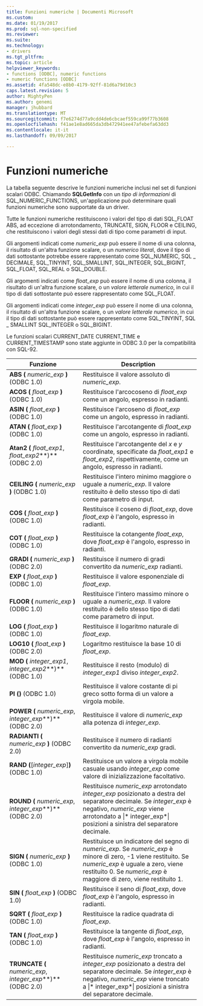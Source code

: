 ```yaml
---
title: Funzioni numeriche | Documenti Microsoft
ms.custom: 
ms.date: 01/19/2017
ms.prod: sql-non-specified
ms.reviewer: 
ms.suite: 
ms.technology:
- drivers
ms.tgt_pltfrm: 
ms.topic: article
helpviewer_keywords:
- functions [ODBC], numeric functions
- numeric functions [ODBC]
ms.assetid: 4fa548dc-e8b0-4179-92ff-81d6a79d10c3
caps.latest.revision: 5
author: MightyPen
ms.author: genemi
manager: jhubbard
ms.translationtype: MT
ms.sourcegitcommit: f7e6274d77a9cdd4de6cbcaef559ca99f77b3608
ms.openlocfilehash: f41ae1e8ad665da3db472941ee47afebefa63dd3
ms.contentlocale: it-it
ms.lasthandoff: 09/09/2017

---
```

# <a name="numeric-functions"></a>Funzioni numeriche
La tabella seguente descrive le funzioni numeriche inclusi nel set di funzioni scalari ODBC. Chiamando **SQLGetInfo** con un *tipo di informazioni* di SQL_NUMERIC_FUNCTIONS, un'applicazione può determinare quali funzioni numeriche sono supportate da un driver.  
  
 Tutte le funzioni numeriche restituiscono i valori del tipo di dati SQL_FLOAT ABS, ad eccezione di arrotondamento, TRUNCATE, SIGN, FLOOR e CEILING, che restituiscono i valori degli stessi dati di tipo come parametri di input.  
  
 Gli argomenti indicati come *numeric_exp* può essere il nome di una colonna, il risultato di un'altra funzione scalare, o un *numerico litera*l, dove il tipo di dati sottostante potrebbe essere rappresentato come SQL_NUMERIC, SQL _ DECIMALE, SQL_TINYINT, SQL_SMALLINT, SQL_INTEGER, SQL_BIGINT, SQL_FLOAT, SQL_REAL o SQL_DOUBLE.  
  
 Gli argomenti indicati come *float_exp* può essere il nome di una colonna, il risultato di un'altra funzione scalare, o un *valore letterale numerico*, in cui il tipo di dati sottostante può essere rappresentato come SQL_FLOAT.  
  
 Gli argomenti indicati come *integer_exp* può essere il nome di una colonna, il risultato di un'altra funzione scalare, o un *valore letterale numerico*, in cui il tipo di dati sottostante può essere rappresentato come SQL_TINYINT, SQL _ SMALLINT SQL_INTEGER o SQL_BIGINT.  
  
 Le funzioni scalari CURRENT_DATE CURRENT_TIME e CURRENT_TIMESTAMP sono state aggiunte in ODBC 3.0 per la compatibilità con SQL-92.  
  
|Funzione|Description|  
|--------------|-----------------|  
|**ABS (** *numeric_exp* **)** (ODBC 1.0)|Restituisce il valore assoluto di *numeric_exp*.|  
|**ACOS (** *float_exp* **)** (ODBC 1.0)|Restituisce l'arcocoseno di *float_exp* come un angolo, espresso in radianti.|  
|**ASIN (** *float_exp* **)** (ODBC 1.0)|Restituisce l'arcoseno di *float_exp* come un angolo, espresso in radianti.|  
|**ATAN (** *float_exp* **)** (ODBC 1.0)|Restituisce l'arcotangente di *float_exp* come un angolo, espresso in radianti.|  
|**Atan2 (** *float_exp1*, *float_exp2***)** (ODBC 2.0)|Restituisce l'arcotangente del *x* e *y* coordinate, specificate da *float_exp1* e *float_exp2*, rispettivamente, come un angolo, espresso in radianti.|  
|**CEILING (** *numeric_exp* **)** (ODBC 1.0)|Restituisce l'intero minimo maggiore o uguale a *numeric_exp*. Il valore restituito è dello stesso tipo di dati come parametro di input.|  
|**COS (** *float_exp* **)** (ODBC 1.0)|Restituisce il coseno di *float_exp*, dove *float_exp* è l'angolo, espresso in radianti.|  
|**COT (** *float_exp* **)** (ODBC 1.0)|Restituisce la cotangente *float_exp*, dove *float_exp* è l'angolo, espresso in radianti.|  
|**GRADI (** *numeric_exp* **)** (ODBC 2.0)|Restituisce il numero di gradi convertito da *numeric_exp* radianti.|  
|**EXP (** *float_exp* **)** (ODBC 1.0)|Restituisce il valore esponenziale di *float_exp*.|  
|**FLOOR (** *numeric_exp* **)** (ODBC 1.0)|Restituisce l'intero massimo minore o uguale a *numeric_exp*. Il valore restituito è dello stesso tipo di dati come parametro di input.|  
|**LOG (** *float_exp* **)** (ODBC 1.0)|Restituisce il logaritmo naturale di *float_exp*.|  
|**LOG10 (** *float_exp* **)** (ODBC 2.0)|Logaritmo restituisce la base 10 di *float_exp*.|  
|**MOD (** *integer_exp1*, *integer_exp2***)** (ODBC 1.0)|Restituisce il resto (modulo) di *integer_exp1* diviso *integer_exp2*.|  
|**PI ()** (ODBC 1.0)|Restituisce il valore costante di pi greco sotto forma di un valore a virgola mobile.|  
|**POWER (** *numeric_exp*, *integer_exp***)** (ODBC 2.0)|Restituisce il valore di *numeric_exp* alla potenza di *integer_exp*.|  
|**RADIANTI (** *numeric_exp* **)** (ODBC 2.0)|Restituisce il numero di radianti convertito da *numeric_exp* gradi.|  
|**RAND (**[*integer_exp*]**)** (ODBC 1.0)|Restituisce un valore a virgola mobile casuale usando *integer_exp* come valore di inizializzazione facoltativo.|  
|**ROUND (** *numeric_exp*, *integer_exp***)** (ODBC 2.0)|Restituisce *numeric_exp* arrotondato *integer_exp* posizionato a destra del separatore decimale. Se *integer_exp* è negativo, *numeric_exp* viene arrotondato a &#124;* integer_exp*&#124; posizioni a sinistra del separatore decimale.|  
|**SIGN (** *numeric_exp* **)** (ODBC 1.0)|Restituisce un indicatore del segno di *numeric_exp*. Se *numeric_exp* è minore di zero, -1 viene restituito. Se *numeric_exp* è uguale a zero, viene restituito 0. Se *numeric_exp* è maggiore di zero, viene restituito 1.|  
|**SIN (** *float_exp* **)** (ODBC 1.0)|Restituisce il seno di *float_exp*, dove *float_exp* è l'angolo, espresso in radianti.|  
|**SQRT (** *float_exp* **)** (ODBC 1.0)|Restituisce la radice quadrata di *float_exp*.|  
|**TAN (** *float_exp* **)** (ODBC 1.0)|Restituisce la tangente di *float_exp*, dove *float_exp* è l'angolo, espresso in radianti.|  
|**TRUNCATE (** *numeric_exp*, *integer_exp***)** (ODBC 2.0)|Restituisce *numeric_exp* troncato a *integer_exp* posizionato a destra del separatore decimale. Se *integer_exp* è negativo, *numeric_exp* viene troncato a &#124;* integer_exp*&#124; posizioni a sinistra del separatore decimale.|
